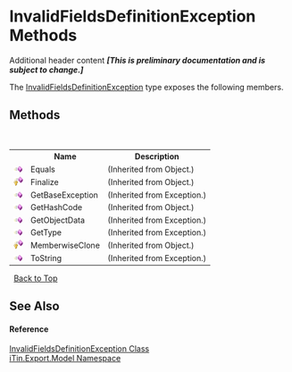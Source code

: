 # InvalidFieldsDefinitionException Methods
Additional header content _**\[This is preliminary documentation and is subject to change.\]**_

The <a href="31ab12b4-37f7-b425-c9c5-f5fbf5f05a48">InvalidFieldsDefinitionException</a> type exposes the following members.


## Methods
&nbsp;<table><tr><th></th><th>Name</th><th>Description</th></tr><tr><td>![Public method](media/pubmethod.gif "Public method")</td><td>Equals</td><td> (Inherited from Object.)</td></tr><tr><td>![Protected method](media/protmethod.gif "Protected method")</td><td>Finalize</td><td> (Inherited from Object.)</td></tr><tr><td>![Public method](media/pubmethod.gif "Public method")</td><td>GetBaseException</td><td> (Inherited from Exception.)</td></tr><tr><td>![Public method](media/pubmethod.gif "Public method")</td><td>GetHashCode</td><td> (Inherited from Object.)</td></tr><tr><td>![Public method](media/pubmethod.gif "Public method")</td><td>GetObjectData</td><td> (Inherited from Exception.)</td></tr><tr><td>![Public method](media/pubmethod.gif "Public method")</td><td>GetType</td><td> (Inherited from Exception.)</td></tr><tr><td>![Protected method](media/protmethod.gif "Protected method")</td><td>MemberwiseClone</td><td> (Inherited from Object.)</td></tr><tr><td>![Public method](media/pubmethod.gif "Public method")</td><td>ToString</td><td> (Inherited from Exception.)</td></tr></table>&nbsp;
<a href="#invalidfieldsdefinitionexception-methods">Back to Top</a>

## See Also


#### Reference
<a href="31ab12b4-37f7-b425-c9c5-f5fbf5f05a48">InvalidFieldsDefinitionException Class</a><br /><a href="ef57ffcc-e95e-b212-5a46-9aa6f5a3511f">iTin.Export.Model Namespace</a><br />